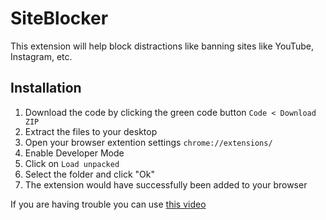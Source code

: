 # SiteBlocker
This extension will help block distractions like banning sites like YouTube, Instagram, etc.

## Installation
1. Download the code by clicking the green code button `Code < Download ZIP`
2. Extract the files to your desktop
3. Open your browser extention settings `chrome://extensions/`
4. Enable Developer Mode
5. Click on `Load unpacked`
6. Select the folder and click "Ok"
7. The extension would have successfully been added to your browser

If you are having trouble you can use [this video](https://www.youtube.com/watch?v=dhaGRJvJAII)
